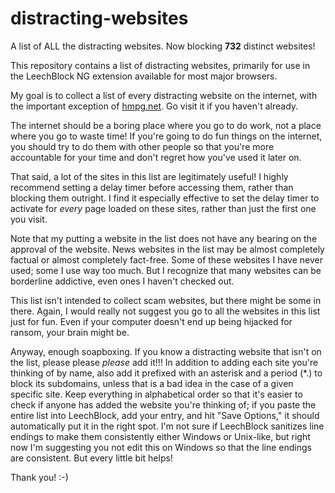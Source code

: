 # distracting-websites
A list of ALL the distracting websites.  Now blocking **732** distinct websites!

This repository contains a list of distracting websites, primarily for use in the LeechBlock NG extension available for most major browsers.

My goal is to collect a list of every distracting website on the internet, with the important exception of [hmpg.net](http://hmpg.net).  Go visit it if you haven't already.

The internet should be a boring place where you go to do work, not a place where you go to waste time!  If you're going to do fun things on the internet, you should try to do them with other people so that you're more accountable for your time and don't regret how you've used it later on.

That said, a lot of the sites in this list are legitimately useful!  I highly recommend setting a delay timer before accessing them, rather than blocking them outright.  I find it especially effective to set the delay timer to activate for *every* page loaded on these sites, rather than just the first one you visit.

Note that my putting a website in the list does not have any bearing on the approval of the website.  News websites in the list may be almost completely factual or almost completely fact-free.  Some of these websites I have never used; some I use way too much.  But I recognize that many websites can be borderline addictive, even ones I haven't checked out.

This list isn't intended to collect scam websites, but there might be some in there.  Again, I would really not suggest you go to all the websites in this list just for fun.  Even if your computer doesn't end up being hijacked for ransom, your brain might be.

Anyway, enough soapboxing.  If you know a distracting website that isn't on the list, please please _please_ add it!!!  In addition to adding each site you're thinking of by name, also add it prefixed with an asterisk and a period (\*.) to block its subdomains, unless that is a bad idea in the case of a given specific site.  Keep everything in alphabetical order so that it's easier to check if anyone has added the website you're thinking of; if you paste the entire list into LeechBlock, add your entry, and hit "Save Options," it should automatically put it in the right spot.  I'm not sure if LeechBlock sanitizes line endings to make them consistently either Windows or Unix-like, but right now I'm suggesting you not edit this on Windows so that the line endings are consistent.  But every little bit helps!

Thank you!  :-)
